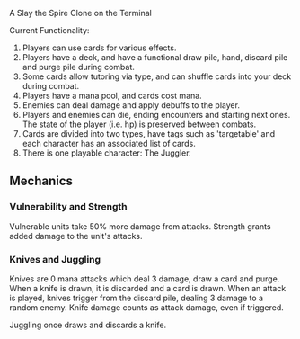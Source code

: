 A Slay the Spire Clone on the Terminal

Current Functionality:
1. Players can use cards for various effects.
2. Players have a deck, and have a functional draw pile, hand, discard pile and purge pile during combat.
3. Some cards allow tutoring via type, and can shuffle cards into your deck during combat.
4. Players have a mana pool, and cards cost mana.
4. Enemies can deal damage and apply debuffs to the player.
5. Players and enemies can die, ending encounters and starting next ones. The state of the player (i.e. hp) is preserved between combats.
6. Cards are divided into two types, have tags such as 'targetable' and each character has an associated list of cards.
7. There is one playable character: The Juggler.

## Mechanics
### Vulnerability and Strength
Vulnerable units take 50% more damage from attacks. Strength grants added damage to the unit's attacks.

### Knives and Juggling
Knives are 0 mana attacks which deal 3 damage, draw a card and purge. When a knife is drawn, it is discarded and a card is drawn.
When an attack is played, knives trigger from the discard pile, dealing 3 damage to a random enemy. Knife damage counts as attack damage, even if triggered.

Juggling once draws and discards a knife.
